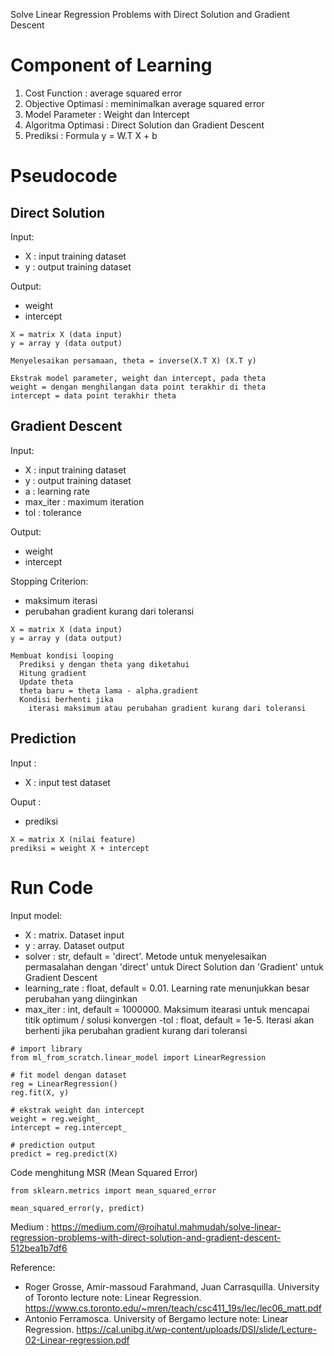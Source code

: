 Solve Linear Regression Problems with Direct Solution and Gradient Descent

# Component of Learning

1. Cost Function : average squared error
1. Objective Optimasi : meminimalkan average squared error
1. Model Parameter : Weight dan Intercept
1. Algoritma Optimasi : Direct Solution dan Gradient Descent
1. Prediksi : Formula y = W.T X + b


# Pseudocode 

## Direct Solution

Input:
- X : input training dataset
- y : output training dataset

Output:
- weight
- intercept

```
X = matrix X (data input)
y = array y (data output)

Menyelesaikan persamaan, theta = inverse(X.T X) (X.T y)

Ekstrak model parameter, weight dan intercept, pada theta
weight = dengan menghilangan data point terakhir di theta
intercept = data point terakhir theta
```

## Gradient Descent

Input:
- X : input training dataset
- y : output training dataset
- a : learning rate
- max_iter : maximum iteration
- tol : tolerance

Output:
- weight
- intercept

Stopping Criterion:
- maksimum iterasi
- perubahan gradient kurang dari toleransi

```
X = matrix X (data input)
y = array y (data output)

Membuat kondisi looping
  Prediksi y dengan theta yang diketahui
  Hitung gradient
  Update theta
  theta baru = theta lama - alpha.gradient
  Kondisi berhenti jika 
    iterasi maksimum atau perubahan gradient kurang dari toleransi
```

## Prediction

Input :
- X : input test dataset

Ouput :
- prediksi

```
X = matrix X (nilai feature)
prediksi = weight X + intercept
```

# Run Code

Input model:
- X : matrix. Dataset input
- y : array. Dataset output
- solver : str, default = 'direct'. Metode untuk menyelesaikan permasalahan dengan 'direct' untuk Direct Solution dan 'Gradient' untuk Gradient Descent
- learning_rate : float, default = 0.01. Learning rate menunjukkan besar perubahan yang diinginkan
- max_iter : int, default = 1000000. Maksimum itearasi untuk mencapai titik optimum / solusi konvergen
-tol : float, default = 1e-5. Iterasi akan berhenti jika perubahan gradient kurang dari toleransi

```
# import library
from ml_from_scratch.linear_model import LinearRegression

# fit model dengan dataset
reg = LinearRegression()
reg.fit(X, y)

# ekstrak weight dan intercept
weight = reg.weight_
intercept = reg.intercept_

# prediction output
predict = reg.predict(X)
```

Code menghitung MSR (Mean Squared Error)
```
from sklearn.metrics import mean_squared_error

mean_squared_error(y, predict)
```

Medium : 
https://medium.com/@roihatul.mahmudah/solve-linear-regression-problems-with-direct-solution-and-gradient-descent-512bea1b7df6

Reference:
- Roger Grosse, Amir-massoud Farahmand, Juan Carrasquilla. University of Toronto lecture note: Linear Regression. https://www.cs.toronto.edu/~mren/teach/csc411_19s/lec/lec06_matt.pdf
- Antonio Ferramosca. University of Bergamo lecture note: Linear Regression. https://cal.unibg.it/wp-content/uploads/DSI/slide/Lecture-02-Linear-regression.pdf

